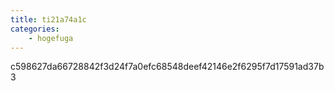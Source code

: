 ```yaml
---
title: ti21a74a1c
categories:
    - hogefuga
---
```

c598627da66728842f3d24f7a0efc68548deef42146e2f6295f7d17591ad37b3